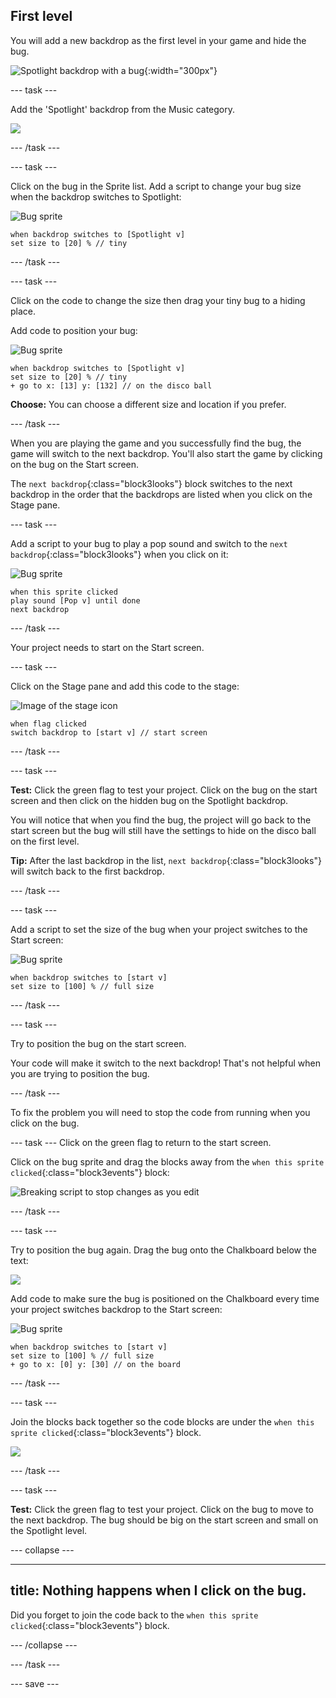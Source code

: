 ## First level

You will add a new backdrop as the first level in your game and hide the bug. 

![Spotlight backdrop with a bug](images/first-level.png){:width="300px"}

--- task ---

Add the 'Spotlight' backdrop from the Music category.

![](images/backdrop-button.png)

--- /task ---

--- task ---

Click on the bug in the Sprite list. Add a script to change your bug size when the backdrop switches to Spotlight:

![Bug sprite](images/bug-sprite.png)

```blocks3
when backdrop switches to [Spotlight v]
set size to [20] % // tiny
``` 

--- /task ---

--- task ---

Click on the code to change the size then drag your tiny bug to a hiding place. 

Add code to position your bug:

![Bug sprite](images/bug-sprite.png)

```blocks3
when backdrop switches to [Spotlight v]
set size to [20] % // tiny
+ go to x: [13] y: [132] // on the disco ball
```

**Choose:** You can choose a different size and location if you prefer. 

--- /task ---

When you are playing the game and you successfully find the bug, the game will switch to the next backdrop. You'll also start the game by clicking on the bug on the Start screen.

The `next backdrop`{:class="block3looks"} block switches to the next backdrop in the order that the backdrops are listed when you click on the Stage pane. 

--- task ---

Add a script to your bug to play a pop sound and switch to the `next backdrop`{:class="block3looks"} when you click on it:

![Bug sprite](images/bug-sprite.png)

```blocks3
when this sprite clicked
play sound [Pop v] until done
next backdrop
```

--- /task ---

Your project needs to start on the Start screen.

--- task ---

Click on the Stage pane and add this code to the stage:

![Image of the stage icon](images/stage-image.png)

```blocks3
when flag clicked
switch backdrop to [start v] // start screen
```

--- /task ---

--- task ---

**Test:** Click the green flag to test your project. Click on the bug on the start screen and then click on the hidden bug on the Spotlight backdrop.

You will notice that when you find the bug, the project will go back to the start screen but the bug will still have the settings to hide on the disco ball on the first level.  

**Tip:** After the last backdrop in the list, `next backdrop`{:class="block3looks"} will switch back to the first backdrop.

--- /task ---

--- task ---

Add a script to set the size of the bug when your project switches to the Start screen:

![Bug sprite](images/bug-sprite.png)

```blocks3
when backdrop switches to [start v]
set size to [100] % // full size
```

--- /task ---

--- task ---

Try to position the bug on the start screen. 

Your code will make it switch to the next backdrop! That's not helpful when you are trying to position the bug.

--- /task ---

To fix the problem you will need to stop the code from running when you click on the bug.

--- task ---
Click on the green flag to return to the start screen.

Click on the bug sprite and drag the blocks away from the `when this sprite clicked`{:class="block3events"} block:

![Breaking script to stop changes as you edit](images/breaking-script.png)

--- /task ---

--- task ---

Try to position the bug again. Drag the bug onto the Chalkboard below the text: 

![](images/bug-chalkboard.png)

Add code to make sure the bug is positioned on the Chalkboard every time your project switches backdrop to the Start screen:

![Bug sprite](images/bug-sprite.png)

```blocks3
when backdrop switches to [start v]
set size to [100] % // full size
+ go to x: [0] y: [30] // on the board
```

--- /task ---

--- task ---

Join the blocks back together so the code blocks are under the `when this sprite clicked`{:class="block3events"} block.

![](images/fixed-script.png)

--- /task ---

--- task ---

**Test:** Click the green flag to test your project. Click on the bug to move to the next backdrop. The bug should be big on the start screen and small on the Spotlight level.

--- collapse ---

---
title: Nothing happens when I click on the bug.
---

Did you forget to join the code back to the `when this sprite clicked`{:class="block3events"} block.

--- /collapse ---

--- /task ---

--- save ---

